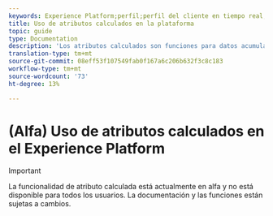 ```yaml
---
keywords: Experience Platform;perfil;perfil del cliente en tiempo real;solución de problemas;API
title: Uso de atributos calculados en la plataforma
topic: guide
type: Documentation
description: 'Los atributos calculados son funciones para datos acumulados de nivel de evento en atributos de niveles de perfil. Estas funciones se calculan automáticamente para que se puedan utilizar en la segmentación, activación y personalización. '
translation-type: tm+mt
source-git-commit: 08eff53f107549fab0f167a6c206b632f3c8c183
workflow-type: tm+mt
source-wordcount: '73'
ht-degree: 13%

---
```



# (Alfa) Uso de atributos calculados en el Experience Platform

>[!IMPORTANT]
>
>La funcionalidad de atributo calculada está actualmente en alfa y no está disponible para todos los usuarios. La documentación y las funciones están sujetas a cambios.